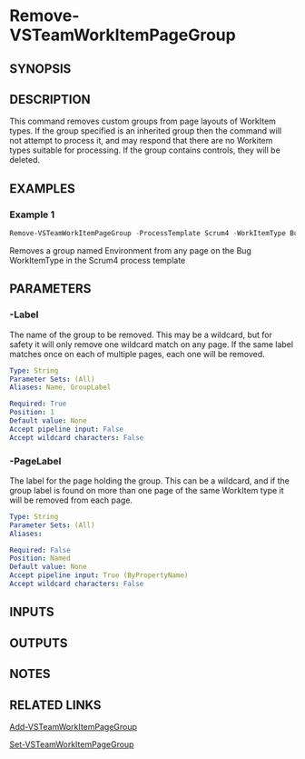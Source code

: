 <!-- #include "./common/header.md" -->

# Remove-VSTeamWorkItemPageGroup

## SYNOPSIS
<!-- #include "./synopsis/Remove-VSTeamWorkItemPageGroup.md" -->

## DESCRIPTION
This command removes custom groups from page layouts of WorkItem types. If the group specified is an inherited group then the command will not attempt to process it, and may respond that there are no Workitem types suitable for processing. If the group contains controls, they will be deleted. 


## EXAMPLES

### Example 1
```powershell
Remove-VSTeamWorkItemPageGroup -ProcessTemplate Scrum4 -WorkItemType Bug -PageLabel * -Label Environment -Force
```

Removes a group named Environment from any page on the Bug WorkItemType in the Scrum4 process template 

## PARAMETERS

<!-- #include "./params/forcegroup.md" -->

### -Label
The name of the group to be removed. This may be a wildcard, but for safety it will only remove one wildcard match on any page. If the same label matches once on each of multiple pages, each one will be removed. 

```yaml
Type: String
Parameter Sets: (All)
Aliases: Name, GroupLabel

Required: True
Position: 1
Default value: None
Accept pipeline input: False
Accept wildcard characters: False
```

### -PageLabel
The label for the page holding the group. This can be a wildcard, and if the group label is found on more than one page of the same WorkItem type it will be removed from each page. 

```yaml
Type: String
Parameter Sets: (All)
Aliases:

Required: False
Position: Named
Default value: None
Accept pipeline input: True (ByPropertyName)
Accept wildcard characters: False
```

<!-- #include "./params/processTemplate.md" -->

<!-- #include "./params/workItemType.md" -->

## INPUTS

## OUTPUTS

## NOTES

## RELATED LINKS
[Add-VSTeamWorkItemPageGroup](Add-VSTeamWorkItemPageGroup.md)

[Set-VSTeamWorkItemPageGroup](Set-VSTeamWorkItemPageGroup.md)